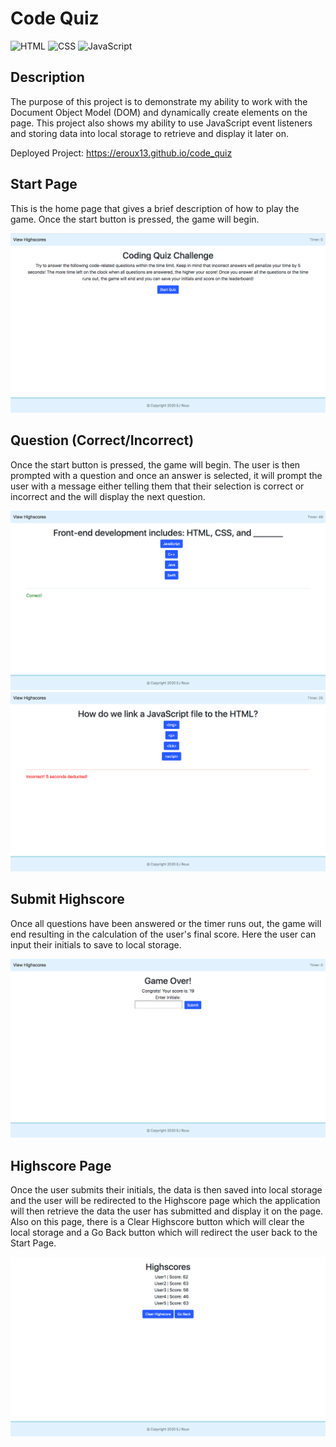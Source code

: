 # Code Quiz
![HTML](https://img.shields.io/badge/HTML-27.8%25-red)
![CSS](https://img.shields.io/badge/CSS-2.8%25-purple)
![JavaScript](https://img.shields.io/badge/JavaScript-69.4%25-yellow)

## Description

The purpose of this project is to demonstrate my ability to work with the Document Object Model (DOM) and dynamically create elements on the page. This project also shows my ability to use JavaScript event listeners and storing data into local storage to retrieve and display it later on.

Deployed Project: https://eroux13.github.io/code_quiz

## Start Page

This is the home page that gives a brief description of how to play the game. Once the start button is pressed, the game will begin.

![Start page Screenshot](./assets/images/startPageScreenshot.png)

## Question (Correct/Incorrect)

Once the start button is pressed, the game will begin. The user is then prompted with a question and once an answer is selected, it will prompt the user with a message either telling them that their selection is correct or incorrect and the will display the next question.

![Correct Answer Screenshot](./assets/images/correctAnswerScreenshot.png)
![Incorrect Answer Screenshot](./assets/images/incorrectAnswerScreenshot.png)

## Submit Highscore

Once all questions have been answered or the timer runs out, the game will end resulting in the calculation of the user's final score. Here the user can input their initials to save to local storage.

![Submit Highscore Screenshot](./assets/images/submitHighscoreScreenshot.png)

## Highscore Page

Once the user submits their initials, the data is then saved into local storage and the user will be redirected to the Highscore page which the application will then retrieve the data the user has submitted and display it on the page. Also on this page, there is a Clear Highscore button which will clear the local storage and a Go Back button which will redirect the user back to the Start Page.

![Highscore Screenshot](./assets/images/highscorePageScreenshot.png)